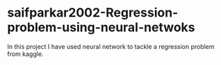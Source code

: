 # saifparkar2002-Regression-problem-using-neural-netwoks
In this project I have used neural network to tackle a regression problem from kaggle.
